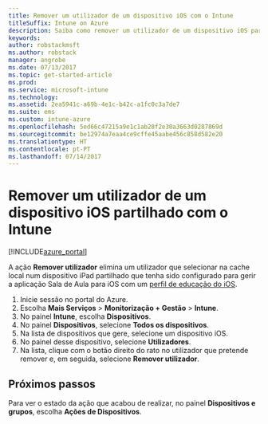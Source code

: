 ```yaml
---
title: Remover um utilizador de um dispositivo iOS com o Intune
titleSuffix: Intune on Azure
description: Saiba como remover um utilizador de um dispositivo iOS partilhado com o Intune.
keywords: 
author: robstackmsft
ms.author: robstack
manager: angrobe
ms.date: 07/13/2017
ms.topic: get-started-article
ms.prod: 
ms.service: microsoft-intune
ms.technology: 
ms.assetid: 2ea5941c-a69b-4e1c-b42c-a1fc0c3a7de7
ms.suite: ems
ms.custom: intune-azure
ms.openlocfilehash: 5ed66c47215a9e1c1ab28f2e30a3663d0287869d
ms.sourcegitcommit: be12974a7eaa4ce9cffe45aabe456c858d582e20
ms.translationtype: HT
ms.contentlocale: pt-PT
ms.lasthandoff: 07/14/2017
---
```

# <a name="remove-a-user-from-a-shared-ios-device-with-intune"></a>Remover um utilizador de um dispositivo iOS partilhado com o Intune


[!INCLUDE[azure_portal](./includes/azure_portal.md)]

A ação **Remover utilizador** elimina um utilizador que selecionar na cache local num dispositivo iPad partilhado que tenha sido configurado para gerir a aplicação Sala de Aula para iOS com um [perfil de educação do iOS](education-settings-configure-ios.md). 

1. Inicie sessão no portal do Azure.
2. Escolha **Mais Serviços** > **Monitorização + Gestão** > **Intune**.
3. No painel **Intune**, escolha **Dispositivos**.
4. No painel **Dispositivos**, selecione **Todos os dispositivos**.
5. Na lista de dispositivos que gere, selecione um dispositivo iOS.
6. No painel desse dispositivo, selecione **Utilizadores**.
7. Na lista, clique com o botão direito do rato no utilizador que pretende remover e, em seguida, selecione **Remover utilizador**.

## <a name="next-steps"></a>Próximos passos

Para ver o estado da ação que acabou de realizar, no painel **Dispositivos e grupos**, escolha **Ações de Dispositivos**.
